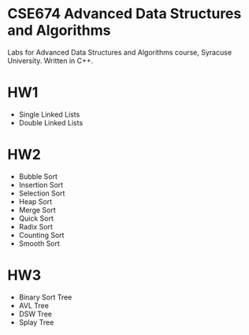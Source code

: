 # CSE674 Advanced Data Structures and Algorithms

Labs for Advanced Data Structures and Algorithms course, Syracuse University. Written in C++.

# HW1
- Single Linked Lists
- Double Linked Lists

# HW2
- Bubble Sort
- Insertion Sort
- Selection Sort
- Heap Sort
- Merge Sort
- Quick Sort
- Radix Sort
- Counting Sort
- Smooth Sort

# HW3
- Binary Sort Tree
- AVL Tree
- DSW Tree
- Splay Tree
